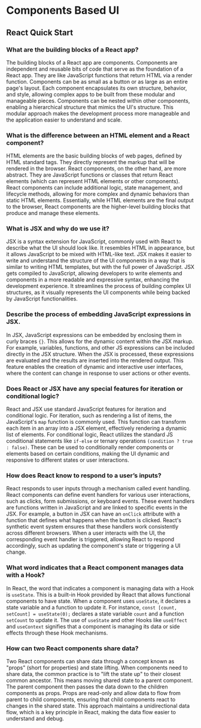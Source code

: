 # Components Based UI

## React Quick Start

### What are the building blocks of a React app?  

The building blocks of a React app are components. Components are independent and reusable bits of code that serve as the foundation of a React app. They are like JavaScript functions that return HTML via a render function. Components can be as small as a button or as large as an entire page's layout. Each component encapsulates its own structure, behavior, and style, allowing complex apps to be built from these modular and manageable pieces. Components can be nested within other components, enabling a hierarchical structure that mimics the UI's structure. This modular approach makes the development process more manageable and the application easier to understand and scale.


### What is the difference between an HTML element and a React component?  

HTML elements are the basic building blocks of web pages, defined by HTML standard tags. They directly represent the markup that will be rendered in the browser. React components, on the other hand, are more abstract. They are JavaScript functions or classes that return React elements (which can represent HTML elements or other components). React components can include additional logic, state management, and lifecycle methods, allowing for more complex and dynamic behaviors than static HTML elements. Essentially, while HTML elements are the final output to the browser, React components are the higher-level building blocks that produce and manage these elements.


### What is JSX and why do we use it?  

JSX is a syntax extension for JavaScript, commonly used with React to describe what the UI should look like. It resembles HTML in appearance, but it allows JavaScript to be mixed with HTML-like text. JSX makes it easier to write and understand the structure of the UI components in a way that is similar to writing HTML templates, but with the full power of JavaScript. JSX gets compiled to JavaScript, allowing developers to write elements and components in a more readable and expressive syntax, enhancing the development experience. It streamlines the process of building complex UI structures, as it visually represents the UI components while being backed by JavaScript functionalities.


### Describe the process of embedding JavaScript expressions in JSX.  

In JSX, JavaScript expressions can be embedded by enclosing them in curly braces `{}`. This allows for the dynamic content within the JSX markup. For example, variables, functions, and other JS expressions can be included directly in the JSX structure. When the JSX is processed, these expressions are evaluated and the results are inserted into the rendered output. This feature enables the creation of dynamic and interactive user interfaces, where the content can change in response to user actions or other events.


### Does React or JSX have any special features for iteration or conditional logic?

React and JSX use standard JavaScript features for iteration and conditional logic. For iteration, such as rendering a list of items, the JavaScript's `map` function is commonly used. This function can transform each item in an array into a JSX element, effectively rendering a dynamic list of elements. For conditional logic, React utilizes the standard JS conditional statements like `if-else` or ternary operations `(condition ? true : false)`. These can be used to conditionally render components or elements based on certain conditions, making the UI dynamic and responsive to different states or user interactions.


### How does React know to respond to a user’s inputs?  

React responds to user inputs through a mechanism called event handling. React components can define event handlers for various user interactions, such as clicks, form submissions, or keyboard events. These event handlers are functions written in JavaScript and are linked to specific events in the JSX. For example, a button in JSX can have an `onClick` attribute with a function that defines what happens when the button is clicked. React's synthetic event system ensures that these handlers work consistently across different browsers. When a user interacts with the UI, the corresponding event handler is triggered, allowing React to respond accordingly, such as updating the component's state or triggering a UI change.


### What word indicates that a React component manages data with a Hook?

In React, the word that indicates a component is managing data with a Hook is `useState`. This is a built-in Hook provided by React that allows functional components to have state. When a component uses `useState`, it declares a state variable and a function to update it. For instance, `const [count, setCount] = useState(0);` declares a state variable `count` and a function `setCount` to update it. The use of `useState` and other Hooks like `useEffect` and `useContext` signifies that a component is managing its data or side effects through these Hook mechanisms.


### How can two React components share data?  

Two React components can share data through a concept known as "props" (short for properties) and state lifting. When components need to share data, the common practice is to "lift the state up" to their closest common ancestor. This means moving shared state to a parent component. The parent component then passes the data down to the children components as props. Props are read-only and allow data to flow from parent to child components, ensuring that child components react to changes in the shared state. This approach maintains a unidirectional data flow, which is a key principle in React, making the data flow easier to understand and debug.